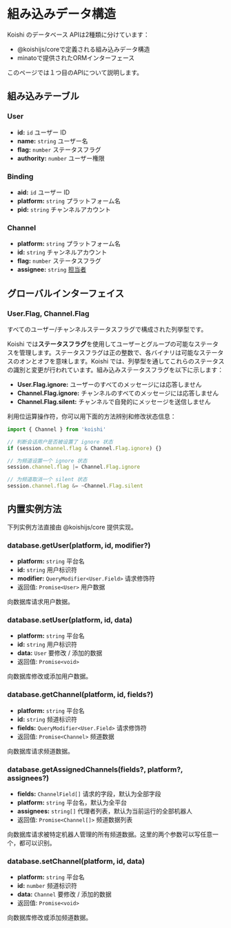 # 組み込みデータ構造

Koishi のデータベース APIは2種類に分けています：

- @koishijs/coreで定義される組み込みデータ構造
- minatoで提供されたORMインターフェース

このページでは１つ目のAPIについて説明します。

## 組み込みテーブル

### User

- **id:** `id` ユーザー ID
- **name:** `string` ユーザー名
- **flag:** `number` ステータスフラグ
- **authority:** `number` ユーザー権限

### Binding

- **aid:** `id` ユーザー ID
- **platform:** `string` プラットフォーム名
- **pid:** `string` チャンネルアカウント

### Channel

- **platform:** `string` プラットフォーム名
- **id:** `string` チャンネルアカウント
- **flag:** `number` ステータスフラグ
- **assignee:** `string` [担当者](../../manual/usage/permission.md#受理人机制)

## グローバルインターフェイス

### User.Flag, Channel.Flag <badge text="已废弃" type="danger"/>

すべてのユーザー/チャンネルステータスフラグで構成された列挙型です。

Koishi では**ステータスフラグ**を使用してユーザーとグループの可能なステータスを管理します。ステータスフラグは正の整数で、各バイナリは可能なステータスのオンとオフを意味します。Koishi では、列挙型を通してこれらのステータスの識別と変更が行われています。組み込みステータスフラグを以下に示します：

- **User.Flag.ignore:** ユーザーのすべてのメッセージには応答しません
- **Channel.Flag.ignore:** チャンネルのすべてのメッセージには応答しません
- **Channel.Flag.silent:** チャンネルで自発的にメッセージを送信しません

利用位运算操作符，你可以用下面的方法辨别和修改状态信息：

```ts
import { Channel } from 'koishi'

// 判断会话用户是否被设置了 ignore 状态
if (session.channel.flag & Channel.Flag.ignore) {}

// 为频道设置一个 ignore 状态
session.channel.flag |= Channel.Flag.ignore

// 为频道取消一个 silent 状态
session.channel.flag &= ~Channel.Flag.silent
```

## 内置实例方法

下列实例方法直接由 @koishijs/core 提供实现。

### database.getUser(platform, id, modifier?)

- **platform:** `string` 平台名
- **id:** `string` 用户标识符
- **modifier:** `QueryModifier<User.Field>` 请求修饰符
- 返回值: `Promise<User>` 用户数据

向数据库请求用户数据。

### database.setUser(platform, id, data)

- **platform:** `string` 平台名
- **id:** `string` 用户标识符
- **data:** `User` 要修改 / 添加的数据
- 返回值: `Promise<void>`

向数据库修改或添加用户数据。

### database.getChannel(platform, id, fields?)

- **platform:** `string` 平台名
- **id:** `string` 频道标识符
- **fields:** `QueryModifier<User.Field>` 请求修饰符
- 返回值: `Promise<Channel>` 频道数据

向数据库请求频道数据。

### database.getAssignedChannels(fields?, platform?, assignees?) <Badge type="danger" text="deprecated"/>

- **fields:** `ChannelField[]` 请求的字段，默认为全部字段
- **platform:** `string` 平台名，默认为全平台
- **assignees:** `string[]` 代理者列表，默认为当前运行的全部机器人
- 返回值: `Promise<Channel[]>` 频道数据列表

向数据库请求被特定机器人管理的所有频道数据。这里的两个参数可以写任意一个，都可以识别。

### database.setChannel(platform, id, data)

- **platform:** `string` 平台名
- **id:** `number` 频道标识符
- **data:** `Channel` 要修改 / 添加的数据
- 返回值: `Promise<void>`

向数据库修改或添加频道数据。
